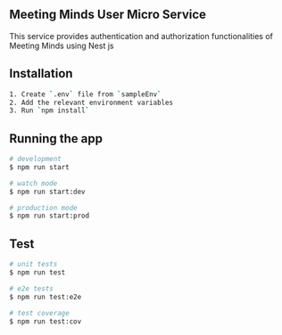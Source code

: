 ## Meeting Minds User Micro Service

This service provides authentication and authorization functionalities of Meeting Minds using Nest js

## Installation

```bash
1. Create `.env` file from `sampleEnv`
2. Add the relevant environment variables
3. Run `npm install`

```

## Running the app

```bash
# development
$ npm run start

# watch mode
$ npm run start:dev

# production mode
$ npm run start:prod
```

## Test

```bash
# unit tests
$ npm run test

# e2e tests
$ npm run test:e2e

# test coverage
$ npm run test:cov
```
